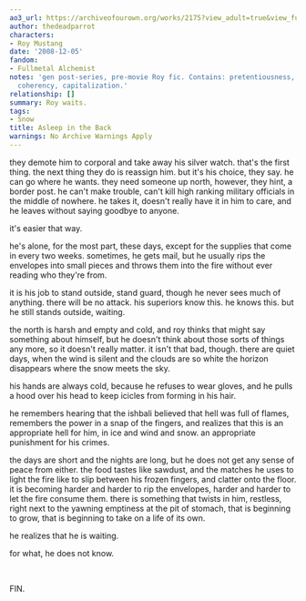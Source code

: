 ```yaml
---
ao3_url: https://archiveofourown.org/works/2175?view_adult=true&view_full_work=true
author: thedeadparrot
characters:
- Roy Mustang
date: '2008-12-05'
fandom:
- Fullmetal Alchemist
notes: 'gen post-series, pre-movie Roy fic. Contains: pretentiousness, snow. Lacks:
  coherency, capitalization.'
relationship: []
summary: Roy waits.
tags:
- Snow
title: Asleep in the Back
warnings: No Archive Warnings Apply
---
```


they demote him to corporal and take away his silver watch. that's the first thing. the next thing they do is reassign him. but it's his choice, they say. he can go where he wants. they need someone up north, however, they hint, a border post. he can't make trouble, can't kill high ranking military officials in the middle of nowhere. he takes it, doesn't really have it in him to care, and he leaves without saying goodbye to anyone.

it's easier that way.

he's alone, for the most part, these days, except for the supplies that come in every two weeks. sometimes, he gets mail, but he usually rips the envelopes into small pieces and throws them into the fire without ever reading who they're from.

it is his job to stand outside, stand guard, though he never sees much of anything. there will be no attack. his superiors know this. he knows this. but he still stands outside, waiting.

the north is harsh and empty and cold, and roy thinks that might say something about himself, but he doesn't think about those sorts of things any more, so it doesn't really matter. it isn't that bad, though. there are quiet days, when the wind is silent and the clouds are so white the horizon disappears where the snow meets the sky.

his hands are always cold, because he refuses to wear gloves, and he pulls a hood over his head to keep icicles from forming in his hair.

he remembers hearing that the ishbali believed that hell was full of flames, remembers the power in a snap of the fingers, and realizes that this is an appropriate hell for him, in ice and wind and snow. an appropriate punishment for his crimes.

the days are short and the nights are long, but he does not get any sense of peace from either. the food tastes like sawdust, and the matches he uses to light the fire like to slip between his frozen fingers, and clatter onto the floor. it is becoming harder and harder to rip the envelopes, harder and harder to let the fire consume them. there is something that twists in him, restless, right next to the yawning emptiness at the pit of stomach, that is beginning to grow, that is beginning to take on a life of its own.

he realizes that he is waiting.

for what, he does not know.

 

FIN.